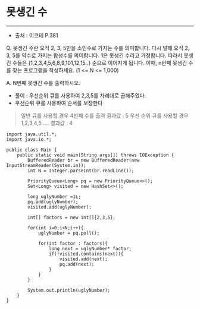 # 못생긴 수
---
- 출처 : 이코테 P.381

Q. 못생긴 수란 오직 2, 3, 5만을 소인수로 가지는 수를 의미합니다. 다시 말해 오직 2, 3, 5를 약수로 가지는 합성수를 의미합니다.
1은 못생긴 수라고 가정합니다. 따라서 못생긴 수들은 {1,2,3,4,5,6,8,9,101,12,15..} 순으로 이어지게 됩니다.
이때, n번째 못생긴 수를 찾는 프로그램을 작성하세요. (1 <= N <= 1,000)

A.  N번째 못생긴 수를 출력하시오.

- 풀이 : 우선순위 큐를 사용하여 2,3,5를 차례대로 곱해주었다.
- 우선순위 큐를 사용하여 순서를 보장한다
> 일반 큐를 사용할 경우 4번째 수를 출력
  > 결과값 : 5
> 우선 순위 큐를 사용할 경우 1,2,3,4,5 ....
  > 결과값 : 4 



```
import java.util.*;
import java.io.*;

public class Main {
    public static void main(String args[]) throws IOException {
        BufferedReader br = new BufferedReader(new InputStreamReader(System.in));
        int N = Integer.parseInt(br.readLine());
        
        PriorityQueue<Long> pq = new PriorityQueue<>();
        Set<Long> visited = new HashSet<>();
        
        long uglyNumber =1L;
        pq.add(uglyNumber);
        visited.add(uglyNumber);
        
        int[] factors = new int[]{2,3,5};

        for(int i=0;i<N;i++){
            uglyNumber = pq.poll();
            
            for(int factor : factors){
                long next = uglyNumber* factor;
                if(!visited.contains(next)){
                    visited.add(next);
                    pq.add(next);
                }
            }
        }

        System.out.println(uglyNumber);
    }
}
```
